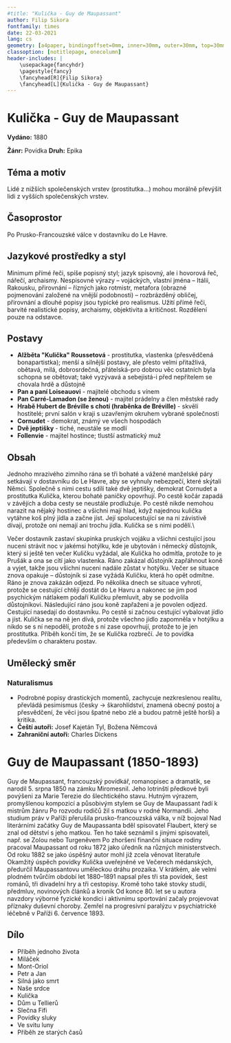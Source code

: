 ```yaml
---
#title: "Kulička - Guy de Maupassant"
author: Filip Sikora
fontfamily: times
date: 22-03-2021
lang: cs
geometry: [a4paper, bindingoffset=0mm, inner=30mm, outer=30mm, top=30mm, bottom=30mm]
classoption: [notitlepage, onecolumn]
header-includes: |
	\usepackage{fancyhdr}
	\pagestyle{fancy}
	\fancyhead[R]{Filip Sikora}
	\fancyhead[L]{Kulička - Guy de Maupassant}
---
```


# Kulička - Guy de Maupassant

**Vydáno:** 1880

**Žánr:** Povídka **Druh:** Epika

## Téma a motiv

Lidé z nižších společenských vrstev (prostitutka…) mohou morálně převýšit lidi z vyšších společenských vrstev.

## Časoprostor

Po Prusko-Francouzské válce v dostavníku do Le Havre.

## Jazykové prostředky a styl

Minimum přímé řeči, spíše popisný styl; jazyk spisovný, ale i hovorová řeč, nářečí, archaismy. Nespisovné výrazy – vojáckých, vlastní jména – Itálii, Rakousku, přirovnání – řízných jako rotmistr, metafora (obrazné pojmenování založené na vnější podobnosti) – rozbrázděný obličej, přirovnání a dlouhé popisy jsou typické pro realismus. Užití přímé řeči, barvité realistické popisy, archaismy, objektivita a kritičnost. Rozdělení pouze na odstavce.

## Postavy

- **Alžběta "Kulička" Roussetová** - prostitutka, vlastenka (přesvědčená bonapartistka); menší a silnější postavy, ale přesto velmi přitažlivá, obětavá, milá, dobrosrdečná, přátelská-pro dobrou věc ostatních byla schopna se obětovat; také vyzývavá a sebejistá-i před nepřítelem se chovala hrdě a důstojně
- **Pan a paní Loiseauovi** - majitelé obchodu s vínem
- **Pan Carré-Lamadon (se ženou)** - majitel prádelny a člen městské rady
- **Hrabě Hubert de Bréville s chotí (hraběnka de Bréville)** - skvělí hostitelé; první salón v kraji s uzavřeným okruhem vybrané společnosti
- **Cornudet** - demokrat, známý ve všech hospodách
- **Dvě jeptišky** - tiché, neustále se modlí
- **Follenvie** - majitel hostince; tlustší astmatický muž

## Obsah

Jednoho mrazivého zimního rána se tři bohaté a vážené manželské páry setkávají v dostavníku do Le Havre, aby se vyhnuly nebezpečí, které skýtali Němci. Společně s nimi cestu sdílí také dvě jeptišky, demokrat Cornudet a prostitutka Kulička, kterou bohaté paničky opovrhují. Po cestě kočár zapadá v závějích a doba cesty se neustále prodlužuje. Po cestě nikde nemohou narazit na nějaký hostinec a všichni mají hlad, když najednou kulička vytáhne koš plný jídla a začne jíst. Její spolucestující se na ni závistivě dívají, protože oni nemají ani trochu jídla. Kulička se s nimi podělí.\\

Večer dostavník zastaví skupinka pruských vojáku a všichni cestující jsou nuceni strávit noc v jakémsi hotýlku, kde je ubytován i německý důstojník, který si ještě ten večer Kuličku vyžádal, ale Kulička ho odmítla, protože to je Prušák a ona se cítí jako vlastenka. Ráno zakázal důstojník zapřáhnout koně a vyjet, takže jsou všichni nuceni nadále zůstat v hotýlku. Večer se situace znova opakuje – důstojník si zase vyžádá Kuličku, která ho opět odmítne. Ráno je znova zakázán odjezd. Po několika dnech se situace vyhrotí, protože se cestující chtějí dostát do Le Havru a nakonec se jim pod psychickým nátlakem podaří Kuličku přemluvit, aby se podvolila důstojníkovi. Následující ráno jsou koně zapřaženi a je povolen odjezd. Cestující nasedají do dostavníku. Po cestě si začnou cestující vybalovat jídlo a jíst. Kulička se na ně jen dívá, protože všechno jídlo zapomněla v hotýlku a nikdo se s ní nepodělí, protože s ní zase opovrhují, protože to je jen prostitutka. Příběh končí tím, že se Kulička rozbrečí. Je to povídka především o charakteru postav.

## Umělecký směr

### Naturalismus

- Podrobné popisy drastických momentů, zachycuje nezkreslenou realitu, převládá pesimismus (česky -> škarohlídství, znamená obecný postoj a přesvědčení, že věci jsou špatné nebo zlé a budou patrně ještě horší) a kritika.
- **Čeští autoři:** Josef Kajetán Tyl, Božena Němcová
- **Zahraniční autoři:** Charles Dickens

# Guy de Maupassant (1850-1893)

Guy de Maupassant, francouzský povídkář, romanopisec a dramatik, se narodil 5. srpna 1850 na zámku Miromesnil. Jeho lotrinští předkové byli povýšeni za Marie Terezie do šlechtického stavu. Hutným výrazem, promyšlenou kompozicí a působivým stylem se Guy de Maupassant řadí k mistrům žánru
Po rozvodu rodičů žil s matkou v rodné Normandii. Jeho studium práv v Paříži přerušila prusko-francouzská válka, v níž bojoval
Nad literárními začátky Guy de Maupassanta bděl spisovatel Flaubert, který se znal od dětství s jeho matkou. Ten ho také seznámil s jinými spisovateli, např. se Zolou nebo Turgeněvem
Po zhoršení finanční situace rodiny pracoval Maupassant od roku 1872 jako úředník na různých ministerstvech. Od roku 1882 se jako úspěšný autor mohl již zcela věnovat literatuře
Okamžitý úspěch povídky Kulička uveřejněné ve Večerech médanských, předurčil Maupassantovu uměleckou dráhu prozaika. V krátkém, ale velmi plodném tvůrčím období let 1880–1891 napsal přes tři sta povídek, šest románů, tři divadelní hry a tři cestopisy. Kromě toho také stovky studií, předmluv, novinových článků a kronik
Od konce 80. let se u autora navzdory výborné fyzické kondici i aktivnímu sportování začaly projevovat příznaky duševní choroby. Zemřel na progresivní paralýzu v psychiatrické léčebně v Paříži 6. července 1893.

## Dílo

- Příběh jednoho života
- Miláček
- Mont-Oriol
- Petr a Jan
- Silná jako smrt
- Naše srdce
- Kulička
- Dům u Tellierů
- Slečna Fifi
- Povídky sluky
- Ve svitu luny
- Příběh ze starých časů
